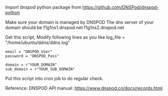 Import dnspod python package from
https://github.com/DNSPod/dnspod-python

Make sure your domain is managed by DNSPOD
The dns server of your domain should be
f1g1ns1.dnspod.net
f1g1ns2.dnspod.net

Get this script, Modify following lines as you like
    log_file = "/home/ubuntu/ddns/ddns.log"

    email = "DNSPOD_User"
    password = "DNSPOD_Pass"

    domain = r"YOUR_DOMAIN"
    sub_domain = r"YOUR_SUB_DOMAIN"

Put this script into cron job to do regular check.

Reference:
DNSPOD API manual: https://www.dnspod.cn/docs/records.html
